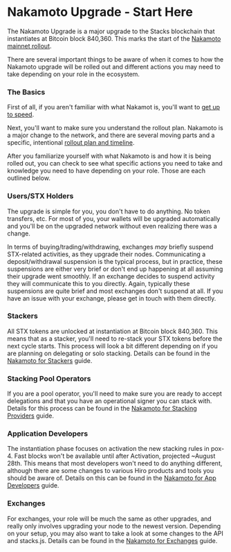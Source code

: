 # Nakamoto Upgrade - Start Here

The Nakamoto Upgrade is a major upgrade to the Stacks blockchain that instantiates at Bitcoin block 840,360. This marks the start of the [Nakamoto mainnet rollout](nakamoto-rollout-plan/).

There are several important things to be aware of when it comes to how the Nakamoto upgrade will be rolled out and different actions you may need to take depending on your role in the ecosystem.

### The Basics

First of all, if you aren't familiar with what Nakamot is, you'll want to [get up to speed](what-is-the-nakamoto-release/).

Next, you'll want to make sure you understand the rollout plan. Nakamoto is a major change to the network, and there are several moving parts and a specific, intentional [rollout plan and timeline](nakamoto-rollout-plan/).

After you familiarize yourself with what Nakamoto is and how it is being rolled out, you can check to see what specific actions you need to take and knowledge you need to have depending on your role. Those are each outlined below.

### Users/STX Holders

The upgrade is simple for you, you don't have to do anything. No token transfers, etc. For most of you, your wallets will be upgraded automatically and you'll be on the upgraded network without even realizing there was a change.&#x20;

In terms of buying/trading/withdrawing, exchanges _may_ briefly suspend STX-related activities, as they upgrade their nodes. Communicating a deposit/withdrawal suspension is the typical process, but in practice, these suspensions are either very brief or don't end up happening at all assuming their upgrade went smoothly. If an exchange decides to suspend activity they will communicate this to you directly. Again, typically these suspensions are quite brief and most exchanges don't suspend at all. If you have an issue with your exchange, please get in touch with them directly.&#x20;

### Stackers

All STX tokens are unlocked at instantiation at Bitcoin block 840,360. This means that as a stacker, you'll need to re-stack your STX tokens before the next cycle starts. This process will look a bit different depending on if you are planning on delegating or solo stacking. Details can be found in the [Nakamoto for Stackers](nakamoto-rollout-plan/nakamoto-for-stackers.md) guide.

### Stacking Pool Operators

If you are a pool operator, you'll need to make sure you are ready to accept delegations and that you have an operational signer you can stack with. Details for this process can be found in the [Nakamoto for Stacking Providers](nakamoto-rollout-plan/nakamoto-for-stacking-providers.md) guide.

### Application Developers

The instantiation phase focuses on activation the new stacking rules in pox-4. Fast blocks won't be available until after Activation, projected \~August 28th. This means that most developers won't need to do anything different, although there are some changes to various Hiro products and tools you should be aware of. Details on this can be found in the [Nakamoto for App Developers](nakamoto-rollout-plan/nakamoto.md) guide.

### Exchanges

For exchanges, your role will be much the same as other upgrades, and really only involves upgrading your node to the newest version. Depending on your setup, you may also want to take a look at some changes to the API and stacks.js. Details can be found in the [Nakamoto for Exchanges](nakamoto-rollout-plan/nakamoto-for-exchanges.md) guide.
